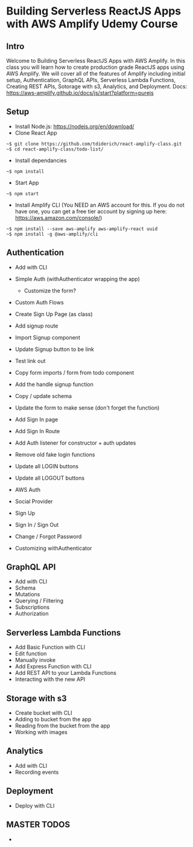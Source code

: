 # Building Serverless ReactJS Apps with AWS Amplify Udemy Course

## Intro
Welcome to Building Serverless ReactJS Apps with AWS Amplify. In this class you will learn how to create production grade ReactJS apps using AWS Amplify. We will cover all of the features of Amplify including initial setup, Authentication, GraphQL APIs, Serverless Lambda Functions, Creating REST APIs, Sotorage with s3, Analytics, and Deployment. Docs: https://aws-amplify.github.io/docs/js/start?platform=purejs


## Setup
- Install Node.js: https://nodejs.org/en/download/
- Clone React App 
```console
~$ git clone https://github.com/tdiderich/react-amplify-class.git
~$ cd react-amplify-class/todo-list/
```
- Install dependancies
```console
~$ npm install
```
- Start App
```console
~$ npm start
```
- Install Amplify CLI (You NEED an AWS account for this. If you do not have one, you can get a free tier account by signing up here: https://aws.amazon.com/console/)
```console
~$ npm install --save aws-amplify aws-amplify-react uuid
~$ npm install -g @aws-amplify/cli
```

## Authentication
- Add with CLI
- Simple Auth (withAuthenticator wrapping the app)
    - Customize the form? 
- Custom Auth Flows
 - Create Sign Up Page (as class)
 - Add signup route
 - Import Signup component
 - Update Signup button to be link
 - Test link out
 - Copy form imports / form from todo component
 - Add the handle signup function
 - Copy / update schema
 - Update the form to make sense (don't forget the function)
 - Add Sign In page
 - Add Sign In Route
 - Add Auth listener for constructor + auth updates
 - Remove old fake login functions
 - Update all LOGIN buttons
 - Update all LOGOUT buttons

- AWS Auth
- Social Provider
- Sign Up
- Sign In / Sign Out
- Change / Forgot Password 
- Customizing withAuthenticator 

## GraphQL API
- Add with CLI
- Schema 
- Mutations
- Querying / Filtering
- Subscriptions
- Authorization 

## Serverless Lambda Functions
- Add Basic Function with CLI
- Edit function 
- Manually invoke 
- Add Express Function with CLI
- Add REST API to your Lambda Functions
- Interacting with the new API

## Storage with s3
- Create bucket with CLI
- Adding to bucket from the app
- Reading from the bucket from the app
- Working with images

## Analytics 
- Add with CLI
- Recording events

## Deployment 
- Deploy with CLI


## MASTER TODOS
- 